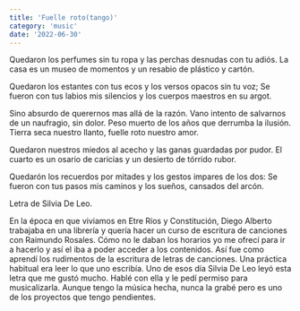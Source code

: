 ```yaml
---
title: 'Fuelle roto(tango)'
category: 'music'
date: '2022-06-30'
---
```


Quedaron los perfumes sin tu ropa
y las perchas desnudas con tu adiós.
La casa es un museo de momentos
y un resabio de plástico y cartón.

Quedaron los estantes con tus ecos
y los versos opacos sin tu voz;
Se fueron con tus labios mis silencios
y los cuerpos maestros en su argot.

Sino absurdo de querernos
mas allá de la razón.
Vano intento de salvarnos
de un naufragio, sin dolor.
Peso muerto de los años
que derrumba la ilusión.
Tierra seca nuestro llanto,
fuelle roto nuestro amor.

Quedaron nuestros miedos al acecho
y las ganas guardadas por pudor.
El cuarto es un osario de caricias
y un desierto de tórrido rubor.

Quedarón los recuerdos por mitades
y los gestos impares de los dos:
Se fueron con tus pasos mis caminos
y los sueños, cansados del arcón.

Letra de Silvia De Leo.

En la época en que viviamos en Etre Ríos y Constitución, Diego Alberto trabajaba en una librería y quería hacer un curso de escritura de canciones con Raimundo Rosales. Cómo no le daban los horarios yo me ofrecí para ir a hacerlo y así el iba a poder acceder a los contenidos. Así fue como aprendí los rudimentos de la escritura de letras de canciones. Una práctica habitual era leer lo que uno escribía. Uno de esos día Silvia De Leo leyó esta letra que me gustó mucho. Hablé con ella y le pedí permiso para musicalizarla. Aunque tengo la música hecha, nunca la grabé pero es uno de los proyectos que tengo pendientes. 

